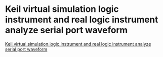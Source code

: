 # Keil virtual simulation logic instrument and real logic instrument analyze serial port waveform
[Keil virtual simulation logic instrument and real logic instrument analyze serial port waveform](https://aiwithcloud.com/2022/09/19/keil_virtual_simulation_logic_instrument_and_real_logic_instrument_analyze_serial_port_waveform/)